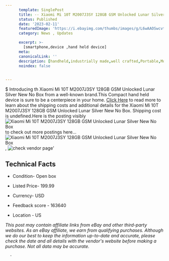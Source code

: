 ```yaml
---
      template: SinglePost
      title: -- Xiaomi Mi 10T M2007J3SY 128GB GSM Unlocked Lunar Silver New No Box
      status: Published
      date: '2023-02-11'
      featuredImage: 'https://i.ebayimg.com/thumbs/images/g/L6wAAOSwcvtj5Boo/s-l225.jpg'
      category: News , Updates

      excerpt: >-
        [smartphone,device ,hand held device]
      meta:
      canonicalLink: ''
      description: [handheld,industrially made,well crafted,Portable,Mobile,Compact,Convenient,Lightweight,Maneuverable,Man-portable,Miniature,Carriable,Hand-held,Light,Holdable,Transportable,Mobile device,Pocket-sized,On-the-go,Wireless,Cordless,Compact size,Convenient size, smartphone,device ,hand held device]
      noindex: false
      

---
```

$
      Introducing th Xiaomi Mi 10T M2007J3SY 128GB GSM Unlocked Lunar Silver New No Box from a well-known brand.This Compact hand held device is sure to be a centerpiece in your home. [Click Here](https://www.ebay.com/itm/385402526811?hash=item59bbc7dc5b%3Ag%3AL6wAAOSwcvtj5Boo&mkevt=1&mkcid=1&mkrid=711-53200-19255-0&campid=%253CePNCampaignId%253E&customid=%253CreferenceId%253E&toolid=10049) to read more to learn about the shipping costs and additional details for the Xiaomi Mi 10T M2007J3SY 128GB GSM Unlocked Lunar Silver New No Box. Shipping cost is undefined.Here is the posting visibly ![Xiaomi Mi 10T M2007J3SY 128GB GSM Unlocked Lunar Silver New No Box](https://i.ebayimg.com/thumbs/images/g/L6wAAOSwcvtj5Boo/s-l225.jpg) to check out more postings here... ![Xiaomi Mi 10T M2007J3SY 128GB GSM Unlocked Lunar Silver New No Box](https://i.ebayimg.com/images/g/L6wAAOSwcvtj5Boo/s-l1600.jpg), ![check vendor page](https://origin-galleryplus.ebayimg.com/ws/web/385402526811_2_0_1/225x225.jpg,https://origin-galleryplus.ebayimg.com/ws/web/385402526811_3_0_1/225x225.jpg,https://origin-galleryplus.ebayimg.com/ws/web/385402526811_4_0_1/225x225.jpg,https://origin-galleryplus.ebayimg.com/ws/web/385402526811_5_0_1/225x225.jpg,https://origin-galleryplus.ebayimg.com/ws/web/385402526811_6_0_1/225x225.jpg)'

      

 ## Technical Facts 



     
      

 - Condition- Open box 


      

 - Listed Price- 199.99 


      

 - Currency- USD 


      

 - Feedback score - 163640 


      

 - Location - US 


      
      

 *_This post may contain affiliate links from eBay and other third-party websites. As an eBay affiliate, we earn from qualifying purchases. Although we do our best to keep the information up-to-date and accurate, please check the date and all details with the vendor's website before making a purchase. Not all data may be accurate._*




      -
